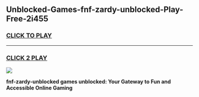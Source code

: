 
## Unblocked-Games-fnf-zardy-unblocked-Play-Free-2i455
<h3>
<a href="https://premium76.site?title=fnf-zardy-unblocked&ref=12A">CLICK TO PLAY</a></h3>
<hr>

<h3>
<a href="https://premium76.site?title=fnf-zardy-unblocked&ref=12A">CLICK 2 PLAY</a>
  
</h3>

<a href="https://premium76.site?title=fnf-zardy-unblocked&ref=12A"><img src="https://clearcache.store/games.png"></a>


**fnf-zardy-unblocked games unblocked: Your Gateway to Fun and Accessible Online Gaming**
